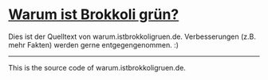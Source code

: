 # [Warum ist Brokkoli grün?](https://warum.istbrokkoligruen.de/) #

Dies ist der Quelltext von warum.istbrokkoligruen.de.
Verbesserungen (z.B. mehr Fakten) werden gerne entgegengenommen. :)

-------------------------

This is the source code of warum.istbrokkoligruen.de.